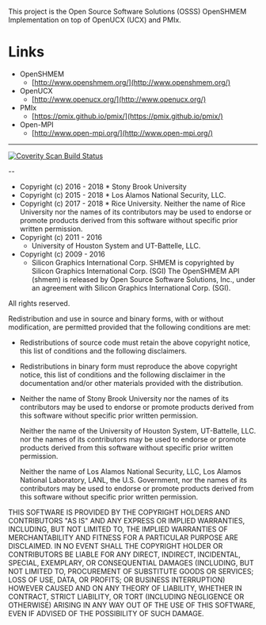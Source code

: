 This project is the Open Source Software Solutions (OSSS) OpenSHMEM
Implementation on top of OpenUCX (UCX) and PMIx.

Links
=====

* OpenSHMEM
    * [http://www.openshmem.org/](http://www.openshmem.org/)
* OpenUCX
    * [http://www.openucx.org/](http://www.openucx.org/)
* PMIx
    * [https://pmix.github.io/pmix/](https://pmix.github.io/pmix/)
* Open-MPI
    * [http://www.open-mpi.org/](http://www.open-mpi.org/)

---

<a href="https://scan.coverity.com/projects/openshmem-osss-ucx">
  <img alt="Coverity Scan Build Status"
       src="https://scan.coverity.com/projects/14306/badge.svg"/>
</a>

--

* Copyright (c) 2016 - 2018
      * Stony Brook University
* Copyright (c) 2015 - 2018
      * Los Alamos National Security, LLC.
* Copyright (c) 2017 - 2018
      * Rice University.  Neither the name of Rice University nor the names
        of its contributors may be used to endorse or promote products
        derived from this software without specific prior written
        permission.
* Copyright (c) 2011 - 2016
    * University of Houston System and UT-Battelle, LLC.
* Copyright (c) 2009 - 2016
    * Silicon Graphics International Corp.  SHMEM is copyrighted
      by Silicon Graphics International Corp. (SGI) The OpenSHMEM API
      (shmem) is released by Open Source Software Solutions, Inc., under an
      agreement with Silicon Graphics International Corp. (SGI).

All rights reserved.

Redistribution and use in source and binary forms, with or without
modification, are permitted provided that the following conditions
are met:

* Redistributions of source code must retain the above copyright notice,
  this list of conditions and the following disclaimers.

* Redistributions in binary form must reproduce the above copyright
  notice, this list of conditions and the following disclaimer in the
  documentation and/or other materials provided with the distribution.

* Neither the name of Stony Brook University nor the names of its
  contributors may be used to endorse or promote products derived from
  this software without specific prior written permission.

    Neither the name of the University of Houston System, UT-Battelle,
    LLC. nor the names of its contributors may be used to endorse or
    promote products derived from this software without specific prior
    written permission.

    Neither the name of Los Alamos National Security, LLC, Los
    Alamos National Laboratory, LANL, the U.S. Government, nor the names
    of its contributors may be used to endorse or promote products
    derived from this software without specific prior written
    permission.

THIS SOFTWARE IS PROVIDED BY THE COPYRIGHT HOLDERS AND CONTRIBUTORS
"AS IS" AND ANY EXPRESS OR IMPLIED WARRANTIES, INCLUDING, BUT NOT
LIMITED TO, THE IMPLIED WARRANTIES OF MERCHANTABILITY AND FITNESS FOR
A PARTICULAR PURPOSE ARE DISCLAIMED. IN NO EVENT SHALL THE COPYRIGHT
HOLDER OR CONTRIBUTORS BE LIABLE FOR ANY DIRECT, INDIRECT, INCIDENTAL,
SPECIAL, EXEMPLARY, OR CONSEQUENTIAL DAMAGES (INCLUDING, BUT NOT LIMITED
TO, PROCUREMENT OF SUBSTITUTE GOODS OR SERVICES; LOSS OF USE, DATA, OR
PROFITS; OR BUSINESS INTERRUPTION) HOWEVER CAUSED AND ON ANY THEORY OF
LIABILITY, WHETHER IN CONTRACT, STRICT LIABILITY, OR TORT (INCLUDING
NEGLIGENCE OR OTHERWISE) ARISING IN ANY WAY OUT OF THE USE OF THIS
SOFTWARE, EVEN IF ADVISED OF THE POSSIBILITY OF SUCH DAMAGE.
